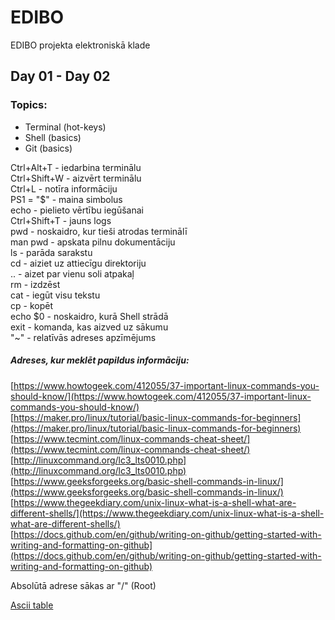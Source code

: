 # EDIBO
EDIBO projekta elektroniskā klade
## Day 01 - Day 02
### Topics:  
- Terminal (hot-keys)
- Shell (basics)
- Git (basics)

Ctrl+Alt+T - iedarbina terminālu  
Ctrl+Shift+W - aizvērt terminālu  
Ctrl+L - notīra informāciju  
PS1 = "$" - maina simbolus  
echo - pielieto vērtību iegūšanai  
Ctrl+Shift+T - jauns logs  
pwd - noskaidro, kur tieši atrodas terminālī  
man pwd - apskata pilnu dokumentāciju  
ls - parāda sarakstu  
cd - aiziet uz attiecīgu direktoriju  
.. - aizet par vienu soli atpakaļ  
rm - izdzēst  
cat - iegūt visu tekstu  
cp - kopēt  
echo $0 - noskaidro, kurā Shell strādā  
exit - komanda, kas aizved uz sākumu  
"~" - relatīvās adreses apzīmējums  

##### Adreses, kur meklēt papildus informāciju:  
[https://www.howtogeek.com/412055/37-important-linux-commands-you-should-know/](https://www.howtogeek.com/412055/37-important-linux-commands-you-should-know/)  
[https://maker.pro/linux/tutorial/basic-linux-commands-for-beginners](https://maker.pro/linux/tutorial/basic-linux-commands-for-beginners)  
[https://www.tecmint.com/linux-commands-cheat-sheet/](https://www.tecmint.com/linux-commands-cheat-sheet/)  
[http://linuxcommand.org/lc3_lts0010.php](http://linuxcommand.org/lc3_lts0010.php)  
[https://www.geeksforgeeks.org/basic-shell-commands-in-linux/](https://www.geeksforgeeks.org/basic-shell-commands-in-linux/)  
[https://www.thegeekdiary.com/unix-linux-what-is-a-shell-what-are-different-shells/](https://www.thegeekdiary.com/unix-linux-what-is-a-shell-what-are-different-shells/)  
[https://docs.github.com/en/github/writing-on-github/getting-started-with-writing-and-formatting-on-github](https://docs.github.com/en/github/writing-on-github/getting-started-with-writing-and-formatting-on-github)  

Absolūtā adrese sākas ar "/" (Root)  

[Ascii table](http://ecowin.org/ascii.htm)
